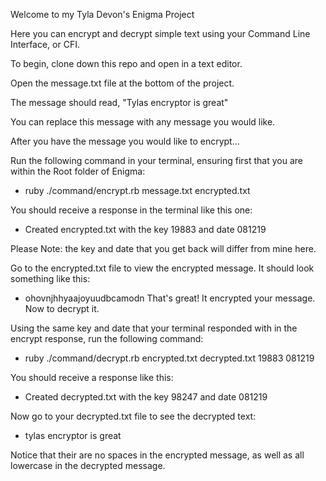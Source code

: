 Welcome to my Tyla Devon's Enigma Project

Here you can encrypt and decrypt simple text using your Command Line Interface, or CFI.

To begin, clone down this repo and open in a text editor.

Open the message.txt file at the bottom of the project.

The message should read, "Tylas encryptor is great"

You can replace this message with any message you would like.

After you have the message you would like to encrypt...

Run the following command in your terminal, ensuring first that you are within the Root folder of Enigma:
   * ruby ./command/encrypt.rb message.txt encrypted.txt

You should receive a response in the terminal like this one:
   * Created encrypted.txt with the key 19883 and date 081219
    
Please Note: the key and date that you get back will differ from mine here.

Go to the encrypted.txt file to view the encrypted message. It should look something like this:
   * ohovnjhhyaajoyuudbcamodn
That's great! It encrypted your message.
Now to decrypt it.

Using the same key and date that your terminal responded with in the encrypt response, run the following command:
   * ruby ./command/decrypt.rb encrypted.txt decrypted.txt 19883 081219

You should receive a response like this:
   * Created decrypted.txt with the key 98247 and date 081219

Now go to your decrypted.txt file to see the decrypted text:
   * tylas encryptor is great

Notice that their are no spaces in the encrypted message, as well as all lowercase in the decrypted message. 
